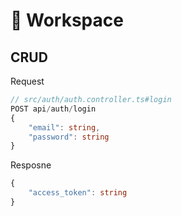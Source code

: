 # 🏢 Workspace

## CRUD
Request
```ts
// src/auth/auth.controller.ts#login
POST api/auth/login
{
	"email": string,
	"password": string
}
```
Resposne
```ts
{
	"access_token": string
}
```
